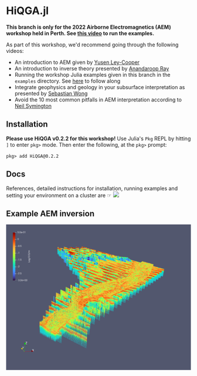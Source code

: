 # HiQGA.jl


**This branch is only for the 2022 Airborne Electromagnetics (AEM) workshop held in Perth. See [this video](https://www.youtube.com/watch?v=edgzr8vpCKY&list=PL0jP_ahe-BFmRWx6IT9G2zbFHA6qmJ52f&index=6) to run the examples.**

As part of this workshop, we'd recommend going through the following videos:
- An introduction to AEM given by [Yusen Ley-Cooper](https://www.youtube.com/watch?v=edgzr8vpCKY&list=PL0jP_ahe-BFmRWx6IT9G2zbFHA6qmJ52f&index=6)
- An introduction to inverse theory presented by [Anandaroop Ray](https://www.youtube.com/watch?v=P2NhmWPQICQ&list=PL0jP_ahe-BFmRWx6IT9G2zbFHA6qmJ52f&index=5)
- Running the workshop Julia examples given in this branch in the `examples` directory. See [here](https://www.youtube.com/watch?v=edgzr8vpCKY&list=PL0jP_ahe-BFmRWx6IT9G2zbFHA6qmJ52f&index=6) to follow along
- Integrate geophysics and geology in your subsurface interpretation as presented by [Sebastian Wong](https://www.youtube.com/watch?v=nsZ8IetMyew&list=PL0jP_ahe-BFmRWx6IT9G2zbFHA6qmJ52f&index=7)
- Avoid the 10 most common pitfalls in AEM interpretation according to [Neil Symington](https://www.youtube.com/watch?v=Of_-p6NIkJM&list=PL0jP_ahe-BFmRWx6IT9G2zbFHA6qmJ52f&index=8) 


## Installation
**Please use HiQGA v0.2.2 for this workshop!** Use Julia's `Pkg` REPL by hitting `]` to enter `pkg>` mode. Then enter the following, at the `pkg>` prompt:
```
pkg> add HiQGA@0.2.2
```

## Docs
References, detailed instructions for installation, running examples and setting your environment on a cluster are ☞ [<img src="https://img.shields.io/badge/docs-stable-steelblue.svg">](https://geoscienceaustralia.github.io/HiQGA.jl/)

## Example AEM inversion
![](./aem.png)

